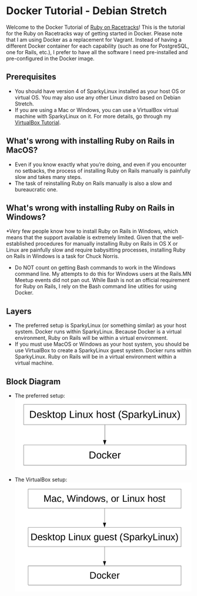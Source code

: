 # Docker Tutorial - Debian Stretch

Welcome to the Docker Tutorial of [Ruby on Racetracks](http://www.rubyonracetracks.com/)!  This is the tutorial for the Ruby on Racetracks way of getting started in Docker.  Please note that I am using Docker as a replacement for Vagrant.  Instead of having a different Docker container for each capability (such as one for PostgreSQL, one for Rails, etc.), I prefer to have all the software I need pre-installed and pre-configured in the Docker image.

## Prerequisites
* You should have version 4 of SparkyLinux installed as your host OS or virtual OS.  You may also use any other Linux distro based on Debian Stretch.
* If you are using a Mac or Windows, you can use a VirtualBox virtual machine with SparkyLinux on it.  For more details, go through my [VirtualBox Tutorial](https://github.com/jhsu802701/tutorial_virtualbox).

## What's wrong with installing Ruby on Rails in MacOS?
* Even if you know exactly what you’re doing, and even if you encounter no setbacks, the process of installing Ruby on Rails manually is painfully slow and takes many steps.
* The task of reinstalling Ruby on Rails manually is also a slow and bureaucratic one.

## What's wrong with installing Ruby on Rails in Windows?
*Very few people know how to install Ruby on Rails in Windows, which means that the support available is extremely limited. Given that the well-established procedures for manually installing Ruby on Rails in OS X or Linux are painfully slow and require babysitting processes, installing Ruby on Rails in Windows is a task for Chuck Norris.
* Do NOT count on getting Bash commands to work in the Windows command line. My attempts to do this for Windows users at the Rails.MN Meetup events did not pan out. While Bash is not an official requirement for Ruby on Rails, I rely on the Bash command line utlities for using Docker.

## Layers
* The preferred setup is SparkyLinux (or something similar) as your host system.  Docker runs within SparkyLinux.  Because Docker is a virtual environment, Ruby on Rails will be within a virtual environment.
* If you must use MacOS or Windows as your host system, you should be use VirtualBox to create a SparkyLinux guest system.  Docker runs within SparkyLinux.  Ruby on Rails will be in a virtual environment within a virtual machine.

## Block Diagram
* The preferred setup:
![Preferred Setup](images/setup_direct.png)

* The VirtualBox setup:
![VirtualBox Setup](images/setup_virtualbox.png)
